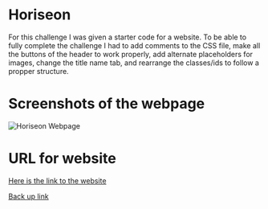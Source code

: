 # Horiseon

For this challenge I was given a starter code for a website. To be able to fully complete the challenge I had to add comments to the CSS file, make all the buttons of the header to work properly, add alternate placeholders for images, change the title name tab, and rearrange the classes/ids to follow a propper structure.

# Screenshots of the webpage

![Horiseon Webpage](./assets/images/ss4.png)

# URL for website

[Here is the link to the website](https://jblay10.github.io/-urban-octo-telegram/)

[Back up link](https://jblay10.github.io/-urban-octo-telegram/index.html)
